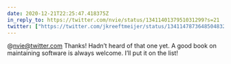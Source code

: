 ```yaml
---
date: 2020-12-21T22:25:47.418375Z
in_reply_to: https://twitter.com/nvie/status/1341140137951031299?s=21
twitter: ["https://twitter.com/jkreeftmeijer/status/1341147873648504832"]
---
```

@nvie@twitter.com Thanks! Hadn’t heard of that one yet. A good book on maintaining software is always welcome. I’ll put it on the list! 
